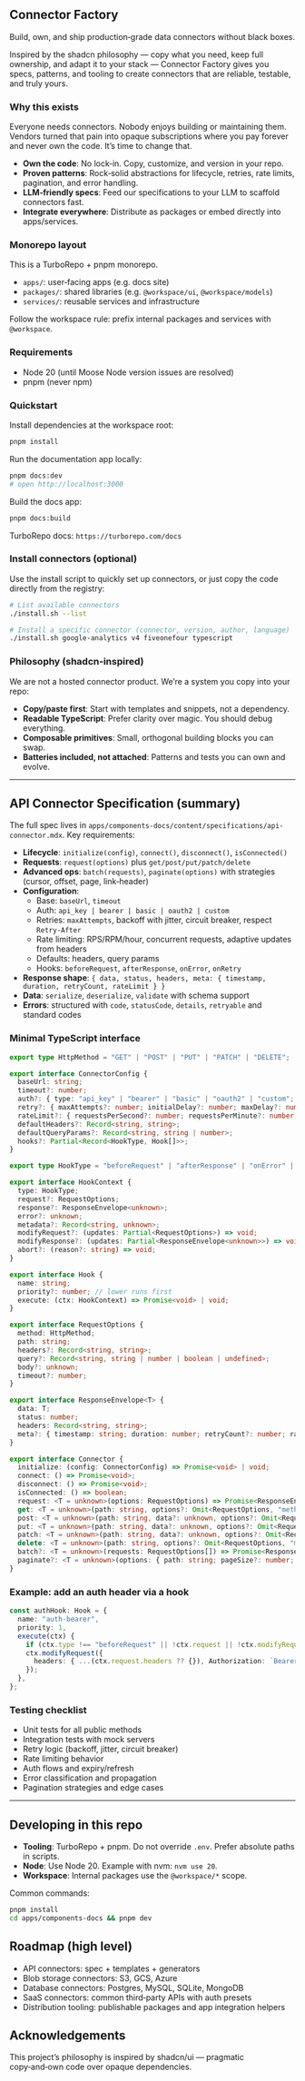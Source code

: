 ## Connector Factory

Build, own, and ship production‑grade data connectors without black boxes.

Inspired by the shadcn philosophy — copy what you need, keep full ownership, and adapt it to your stack — Connector Factory gives you specs, patterns, and tooling to create connectors that are reliable, testable, and truly yours.

### Why this exists

Everyone needs connectors. Nobody enjoys building or maintaining them. Vendors turned that pain into opaque subscriptions where you pay forever and never own the code. It’s time to change that.

- **Own the code**: No lock‑in. Copy, customize, and version in your repo.
- **Proven patterns**: Rock‑solid abstractions for lifecycle, retries, rate limits, pagination, and error handling.
- **LLM‑friendly specs**: Feed our specifications to your LLM to scaffold connectors fast.
- **Integrate everywhere**: Distribute as packages or embed directly into apps/services.

### Monorepo layout

This is a TurboRepo + pnpm monorepo.

- `apps/`: user‑facing apps (e.g. docs site)
- `packages/`: shared libraries (e.g. `@workspace/ui`, `@workspace/models`)
- `services/`: reusable services and infrastructure

Follow the workspace rule: prefix internal packages and services with `@workspace`.

### Requirements

- Node 20 (until Moose Node version issues are resolved)
- pnpm (never npm)

### Quickstart

Install dependencies at the workspace root:

```bash
pnpm install
```

Run the documentation app locally:

```bash
pnpm docs:dev
# open http://localhost:3000
```

Build the docs app:

```bash
pnpm docs:build
```

TurboRepo docs: `https://turborepo.com/docs`

### Install connectors (optional)

Use the install script to quickly set up connectors, or just copy the code directly from the registry:

```bash
# List available connectors
./install.sh --list

# Install a specific connector (connector, version, author, language)
./install.sh google-analytics v4 fiveonefour typescript
```

### Philosophy (shadcn‑inspired)

We are not a hosted connector product. We’re a system you copy into your repo:

- **Copy/paste first**: Start with templates and snippets, not a dependency.
- **Readable TypeScript**: Prefer clarity over magic. You should debug everything.
- **Composable primitives**: Small, orthogonal building blocks you can swap.
- **Batteries included, not attached**: Patterns and tests you can own and evolve.

---

## API Connector Specification (summary)

The full spec lives in `apps/components-docs/content/specifications/api-connector.mdx`. Key requirements:

- **Lifecycle**: `initialize(config)`, `connect()`, `disconnect()`, `isConnected()`
- **Requests**: `request(options)` plus `get/post/put/patch/delete`
- **Advanced ops**: `batch(requests)`, `paginate(options)` with strategies (cursor, offset, page, link‑header)
- **Configuration**:
  - Base: `baseUrl`, `timeout`
  - Auth: `api_key | bearer | basic | oauth2 | custom`
  - Retries: `maxAttempts`, backoff with jitter, circuit breaker, respect `Retry‑After`
  - Rate limiting: RPS/RPM/hour, concurrent requests, adaptive updates from headers
  - Defaults: headers, query params
  - Hooks: `beforeRequest`, `afterResponse`, `onError`, `onRetry`
- **Response shape**: `{ data, status, headers, meta: { timestamp, duration, retryCount, rateLimit } }`
- **Data**: `serialize`, `deserialize`, `validate` with schema support
- **Errors**: structured with `code`, `statusCode`, `details`, `retryable` and standard codes

### Minimal TypeScript interface

```ts
export type HttpMethod = "GET" | "POST" | "PUT" | "PATCH" | "DELETE";

export interface ConnectorConfig {
  baseUrl: string;
  timeout?: number;
  auth?: { type: "api_key" | "bearer" | "basic" | "oauth2" | "custom"; credentials: unknown };
  retry?: { maxAttempts?: number; initialDelay?: number; maxDelay?: number; backoffMultiplier?: number };
  rateLimit?: { requestsPerSecond?: number; requestsPerMinute?: number; concurrentRequests?: number };
  defaultHeaders?: Record<string, string>;
  defaultQueryParams?: Record<string, string | number>;
  hooks?: Partial<Record<HookType, Hook[]>>;
}

export type HookType = "beforeRequest" | "afterResponse" | "onError" | "onRetry";

export interface HookContext {
  type: HookType;
  request?: RequestOptions;
  response?: ResponseEnvelope<unknown>;
  error?: unknown;
  metadata?: Record<string, unknown>;
  modifyRequest?: (updates: Partial<RequestOptions>) => void;
  modifyResponse?: (updates: Partial<ResponseEnvelope<unknown>>) => void;
  abort?: (reason?: string) => void;
}

export interface Hook {
  name: string;
  priority?: number; // lower runs first
  execute: (ctx: HookContext) => Promise<void> | void;
}

export interface RequestOptions {
  method: HttpMethod;
  path: string;
  headers?: Record<string, string>;
  query?: Record<string, string | number | boolean | undefined>;
  body?: unknown;
  timeout?: number;
}

export interface ResponseEnvelope<T> {
  data: T;
  status: number;
  headers: Record<string, string>;
  meta?: { timestamp: string; duration: number; retryCount?: number; rateLimit?: { limit?: number; remaining?: number; reset?: string; retryAfter?: number } };
}

export interface Connector {
  initialize: (config: ConnectorConfig) => Promise<void> | void;
  connect: () => Promise<void>;
  disconnect: () => Promise<void>;
  isConnected: () => boolean;
  request: <T = unknown>(options: RequestOptions) => Promise<ResponseEnvelope<T>>;
  get: <T = unknown>(path: string, options?: Omit<RequestOptions, "method" | "path">) => Promise<ResponseEnvelope<T>>;
  post: <T = unknown>(path: string, data?: unknown, options?: Omit<RequestOptions, "method" | "path" | "body">) => Promise<ResponseEnvelope<T>>;
  put: <T = unknown>(path: string, data?: unknown, options?: Omit<RequestOptions, "method" | "path" | "body">) => Promise<ResponseEnvelope<T>>;
  patch: <T = unknown>(path: string, data?: unknown, options?: Omit<RequestOptions, "method" | "path" | "body">) => Promise<ResponseEnvelope<T>>;
  delete: <T = unknown>(path: string, options?: Omit<RequestOptions, "method" | "path" | "body">) => Promise<ResponseEnvelope<T>>;
  batch?: <T = unknown>(requests: RequestOptions[]) => Promise<ResponseEnvelope<T>[]>;
  paginate?: <T = unknown>(options: { path: string; pageSize?: number; strategy?: "cursor" | "offset" | "page" | "link-header" }) => AsyncIterable<T[]>;
}
```

### Example: add an auth header via a hook

```ts
const authHook: Hook = {
  name: "auth-bearer",
  priority: 1,
  execute(ctx) {
    if (ctx.type !== "beforeRequest" || !ctx.request || !ctx.modifyRequest) return;
    ctx.modifyRequest({
      headers: { ...(ctx.request.headers ?? {}), Authorization: `Bearer ${process.env.API_TOKEN ?? ""}` },
    });
  },
};
```

### Testing checklist

- Unit tests for all public methods
- Integration tests with mock servers
- Retry logic (backoff, jitter, circuit breaker)
- Rate limiting behavior
- Auth flows and expiry/refresh
- Error classification and propagation
- Pagination strategies and edge cases

---

## Developing in this repo

- **Tooling**: TurboRepo + pnpm. Do not override `.env`. Prefer absolute paths in scripts.
- **Node**: Use Node 20. Example with nvm: `nvm use 20`.
- **Workspace**: Internal packages use the `@workspace/*` scope.

Common commands:

```bash
pnpm install
cd apps/components-docs && pnpm dev
```

## Roadmap (high level)

- API connectors: spec + templates + generators
- Blob storage connectors: S3, GCS, Azure
- Database connectors: Postgres, MySQL, SQLite, MongoDB
- SaaS connectors: common third‑party APIs with auth presets
- Distribution tooling: publishable packages and app integration helpers

## Acknowledgements

This project’s philosophy is inspired by shadcn/ui — pragmatic copy‑and‑own code over opaque dependencies.
